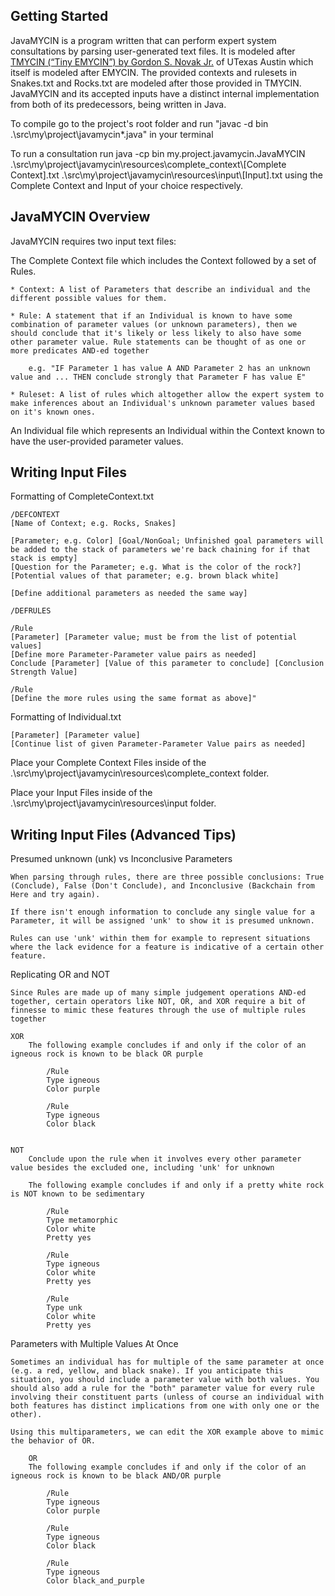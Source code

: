 ## Getting Started

JavaMYCIN is a program written that can perform expert system consultations by parsing user-generated text files. It is modeled after [TMYCIN (“Tiny EMYCIN”) by Gordon S. Novak Jr.](https://www.cs.utexas.edu/~novak/tmycin/tmycin.html) of UTexas Austin which itself is modeled after EMYCIN. The provided contexts and rulesets in Snakes.txt and Rocks.txt are modeled after those provided in TMYCIN. JavaMYCIN and its accepted inputs have a distinct internal implementation from both of its predecessors, being written in Java.

To compile go to the project's root folder and run "javac -d bin .\src\my\project\javamycin\*.java" in your terminal

To run a consultation run java -cp bin my.project.javamycin.JavaMYCIN .\src\my\project\javamycin\resources\complete_context\\[Complete Context].txt .\src\my\project\javamycin\resources\input\\[Input].txt using the Complete Context and Input of your choice respectively.

## JavaMYCIN Overview

JavaMYCIN requires two input text files: 

The Complete Context file which includes the Context followed by a set of Rules. 

    * Context: A list of Parameters that describe an individual and the different possible values for them.

    * Rule: A statement that if an Individual is known to have some combination of parameter values (or unknown parameters), then we should conclude that it's likely or less likely to also have some other parameter value. Rule statements can be thought of as one or more predicates AND-ed together 
        
        e.g. "IF Parameter 1 has value A AND Parameter 2 has an unknown value and ... THEN conclude strongly that Parameter F has value E"

    * Ruleset: A list of rules which altogether allow the expert system to make inferences about an Individual's unknown parameter values based on it's known ones.
    
An Individual file which represents an Individual within the Context known to have the user-provided parameter values.

## Writing Input Files

Formatting of CompleteContext.txt

    /DEFCONTEXT
    [Name of Context; e.g. Rocks, Snakes]

    [Parameter; e.g. Color] [Goal/NonGoal; Unfinished goal parameters will be added to the stack of parameters we're back chaining for if that stack is empty]
    [Question for the Parameter; e.g. What is the color of the rock?]
    [Potential values of that parameter; e.g. brown black white]

    [Define additional parameters as needed the same way]

    /DEFRULES

    /Rule
    [Parameter] [Parameter value; must be from the list of potential values]
    [Define more Parameter-Parameter value pairs as needed]
    Conclude [Parameter] [Value of this parameter to conclude] [Conclusion Strength Value]

    /Rule
    [Define the more rules using the same format as above]"

Formatting of Individual.txt

    [Parameter] [Parameter value]
    [Continue list of given Parameter-Parameter Value pairs as needed]

Place your Complete Context Files inside of the .\src\my\project\javamycin\resources\complete_context folder.

Place your Input Files inside of the .\src\my\project\javamycin\resources\input folder.

## Writing Input Files (Advanced Tips)

Presumed unknown (unk) vs Inconclusive Parameters

    When parsing through rules, there are three possible conclusions: True (Conclude), False (Don't Conclude), and Inconclusive (Backchain from Here and try again).

    If there isn't enough information to conclude any single value for a Parameter, it will be assigned 'unk' to show it is presumed unknown.

    Rules can use 'unk' within them for example to represent situations where the lack evidence for a feature is indicative of a certain other feature.

Replicating OR and NOT

    Since Rules are made up of many simple judgement operations AND-ed together, certain operators like NOT, OR, and XOR require a bit of finnesse to mimic these features through the use of multiple rules together

    XOR
        The following example concludes if and only if the color of an igneous rock is known to be black OR purple

            /Rule
            Type igneous
            Color purple

            /Rule
            Type igneous
            Color black


    NOT
        Conclude upon the rule when it involves every other parameter value besides the excluded one, including 'unk' for unknown

        The following example concludes if and only if a pretty white rock is NOT known to be sedimentary

            /Rule
            Type metamorphic
            Color white
            Pretty yes

            /Rule
            Type igneous
            Color white
            Pretty yes

            /Rule
            Type unk
            Color white
            Pretty yes
        
Parameters with Multiple Values At Once
    
    Sometimes an individual has for multiple of the same parameter at once (e.g. a red, yellow, and black snake). If you anticipate this situation, you should include a parameter value with both values. You should also add a rule for the "both" parameter value for every rule involving their constituent parts (unless of course an individual with both features has distinct implications from one with only one or the other).

    Using this multiparameters, we can edit the XOR example above to mimic the behavior of OR.

        OR
        The following example concludes if and only if the color of an igneous rock is known to be black AND/OR purple

            /Rule
            Type igneous
            Color purple

            /Rule
            Type igneous
            Color black

            /Rule
            Type igneous
            Color black_and_purple

